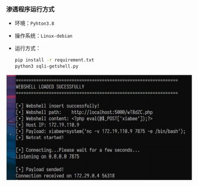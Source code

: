 ### 渗透程序运行方式

* 环境：`Pyhton3.8`

* 操作系统：`Linux-debian`

* 运行方式：

  ```bash
  pip install -r requirement.txt
  python3 sqli-getshell.py
  ```

  

![](../images/poc.jpg)

